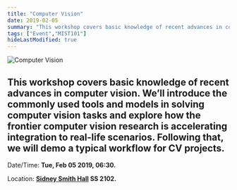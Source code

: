 ```yaml
---
title: "Computer Vision"
date: 2019-02-05
summary: "This workshop covers basic knowledge of recent advances in computer vision. We’ll introduce the commonly used tools and models in solving computer vision tasks and explore how the frontier computer vision research is accelerating integration to real-life scenarios. Following that, we will demo a typical workflow for CV projects."
tags: ["Event","MIST101"]
hideLastModified: true
---
```


![Computer Vision](https://drive.google.com/u/0/uc?id=14EBnu_cJDMBmdEOAUo6RgAXtrdwNVH-0)

This workshop covers basic knowledge of recent advances in computer vision. We’ll introduce the commonly used tools and models in solving computer vision tasks and explore how the frontier computer vision research is accelerating integration to real-life scenarios. Following that, we will demo a typical workflow for CV projects.
---
Date/Time: **Tue, Feb 05 2019, 06:30.**

Location: **[Sidney Smith Hall](http://map.utoronto.ca/utsg/building/033) SS 2102.**

